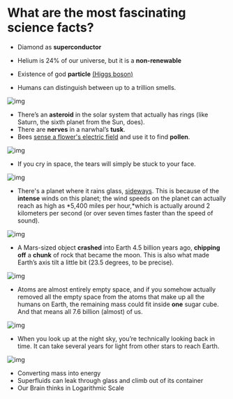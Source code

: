 # **What are the most fascinating science facts?**

- Diamond as **superconductor**
- Helium is 24% of our universe, but it is a **non-renewable**
- Existence of god **particle** [(Higgs boson)](http://en.wikipedia.org/wiki/Higgs_boson)

- Humans can distinguish between up to a trillion smells.

![img](https://qph.fs.quoracdn.net/main-qimg-f82a4fbe1539621947639c05bb978ec6.webp)

- There’s an **asteroid** in the solar system that actually has rings (like Saturn, the sixth planet from the Sun, does).
- There are **nerves** in a narwhal’s **tusk**.
- Bees [sense a flower's electric field](http://www.nature.com/news/bumblebees-sense-electric-fields-in-flowers-1.12480) and use it to find **pollen**.

![img](https://qph.fs.quoracdn.net/main-qimg-8e279342872ccce649b2d37ffcde7e7c.webp)

- If you cry in space, the tears will simply be stuck to your face.

![img](https://qph.fs.quoracdn.net/main-qimg-1b6912cfa7807505295729f39b5c9595.webp)

- There's a planet where it rains glass, [sideways](http://www.spacetelescope.org/news/heic1312/). This is because of the **intense** winds on this planet; the wind speeds on the planet can actually reach as high as *5,400 miles per hour,*which is actually around 2 kilometers per second (or over seven times faster than the speed of sound).

![img](https://qph.fs.quoracdn.net/main-qimg-1d1a90bb42214956b20265e2e7524a48.webp)

- A Mars-sized object **crashed** into Earth 4.5 billion years ago, **chipping off** a **chunk** of rock that became the moon. This is also what made Earth’s axis tilt a little bit (23.5 degrees, to be precise).

![img](https://qph.fs.quoracdn.net/main-qimg-2b5ccbd5dba2896b14b41cc7ecd72b87.webp)

- Atoms are almost entirely empty space, and if you somehow actually removed all the empty space from the atoms that make up all the humans on Earth, the remaining mass could fit inside **one** sugar cube. And that means all 7.6 billion (almost) of us.

![img](https://qph.fs.quoracdn.net/main-qimg-bbbad3f19b08013bb7bdf6ca84a833f5.webp)

- When you look up at the night sky, you’re technically looking back in time. It can take several years for light from other stars to reach Earth.

![img](https://qph.fs.quoracdn.net/main-qimg-ac7a7442b1211dbbddeea4dd0bcaaf81.webp)

- Converting mass into energy
- Superfluids can leak through glass and climb out of its container
- Our Brain thinks in Logarithmic Scale